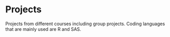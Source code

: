 # Projects
Projects from different courses including group projects. Coding languages that are mainly used are R and SAS. 
